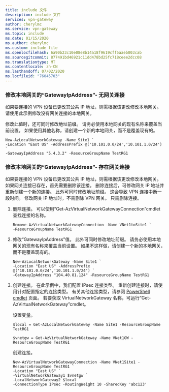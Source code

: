 ```yaml
---
title: include 文件
description: include 文件
services: vpn-gateway
author: cherylmc
ms.service: vpn-gateway
ms.topic: include
ms.date: 01/15/2020
ms.author: cherylmc
ms.custom: include file
ms.openlocfilehash: 6a90b23c10e08e8b14a18f9619cff5aaeb003cab
ms.sourcegitcommit: 877491bd46921c11dd478bd25fc718ceee2dcc08
ms.translationtype: MT
ms.contentlocale: zh-CN
ms.lasthandoff: 07/02/2020
ms.locfileid: "76045703"
---
```

### <a name="to-modify-the-local-network-gateway-gatewayipaddress---no-gateway-connection"></a><a name="gwipnoconnection"></a> 修改本地网关的“GatewayIpAddress”- 无网关连接

如果要连接的 VPN 设备已更改其公共 IP 地址，则需根据该更改修改本地网关。 请使用此示例修改没有网关连接的本地网关。

修改此值时，还可同时修改地址前缀。 请务必使用本地网关的现有名称来覆盖当前设置。 如果使用其他名称，请创建一个新的本地网关，而不是覆盖现有的。

```azurepowershell-interactive
New-AzLocalNetworkGateway -Name Site1 `
-Location "East US" -AddressPrefix @('10.101.0.0/24','10.101.1.0/24') `
-GatewayIpAddress "5.4.3.2" -ResourceGroupName TestRG1
```

### <a name="to-modify-the-local-network-gateway-gatewayipaddress---existing-gateway-connection"></a><a name="gwipwithconnection"></a> 修改本地网关的“GatewayIpAddress”- 存在网关连接

如果要连接的 VPN 设备已更改其公共 IP 地址，则需根据该更改修改本地网关。 如果网关连接已存在，首先需要删除该连接。 删除连接后，可修改网关 IP 地址并重新创建一个新的连接。 此外可同时修改地址前缀。 这会导致 VPN 连接中断一段时间。 修改网关 IP 地址时，不需删除 VPN 网关。 只需删除连接。
 

1. 删除连接。 可以使用“Get-AzVirtualNetworkGatewayConnection”cmdlet 查找连接的名称。

   ```azurepowershell-interactive
   Remove-AzVirtualNetworkGatewayConnection -Name VNet1toSite1 `
   -ResourceGroupName TestRG1
   ```
2. 修改“GatewayIpAddress”值。 此外可同时修改地址前缀。 请务必使用本地网关的现有名称来覆盖当前设置。 如果不这样做，请创建一个新的本地网关，而不是覆盖现有的。

   ```azurepowershell-interactive
   New-AzLocalNetworkGateway -Name Site1 `
   -Location "East US" -AddressPrefix @('10.101.0.0/24','10.101.1.0/24') `
   -GatewayIpAddress "104.40.81.124" -ResourceGroupName TestRG1
   ```
3. 创建连接。 在此示例中，我们配置 IPsec 连接类型。 重新创建连接时，请使用针对配置指定的连接类型。 有关其他连接类型，请参阅 [PowerShell cmdlet](https://msdn.microsoft.com/library/mt603611.aspx) 页面。  若要获取 VirtualNetworkGateway 名称，可运行“Get-AzVirtualNetworkGateway”cmdlet。
   
    设置变量。

   ```azurepowershell-interactive
   $local = Get-AzLocalNetworkGateway -Name Site1 -ResourceGroupName TestRG1

   $vnetgw = Get-AzVirtualNetworkGateway -Name VNet1GW -ResourceGroupName TestRG1
   ```
   
    创建连接。

   ```azurepowershell-interactive 
   New-AzVirtualNetworkGatewayConnection -Name VNet1Site1 -ResourceGroupName TestRG1 `
   -Location "East US" `
   -VirtualNetworkGateway1 $vnetgw `
   -LocalNetworkGateway2 $local `
   -ConnectionType IPsec -RoutingWeight 10 -SharedKey 'abc123'
   ```